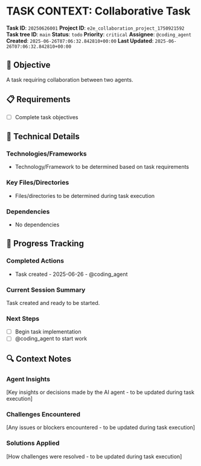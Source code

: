 # TASK CONTEXT: Collaborative Task

**Task ID**: `20250626001`
**Project ID**: `e2e_collaboration_project_1750921592`
**Task tree ID**: `main`
**Status**: `todo`
**Priority**: `critical`
**Assignee**: `@coding_agent`
**Created**: `2025-06-26T07:06:32.842810+00:00`
**Last Updated**: `2025-06-26T07:06:32.842810+00:00`

## 🎯 Objective
A task requiring collaboration between two agents.

## 📋 Requirements
- [ ] Complete task objectives

## 🔧 Technical Details
### Technologies/Frameworks
- Technology/Framework to be determined based on task requirements

### Key Files/Directories
- Files/directories to be determined during task execution

### Dependencies
- No dependencies

## 🚀 Progress Tracking
### Completed Actions
- Task created - 2025-06-26 - @coding_agent

### Current Session Summary
Task created and ready to be started.

### Next Steps
- [ ] Begin task implementation
- [ ] @coding_agent to start work

## 🔍 Context Notes
### Agent Insights
[Key insights or decisions made by the AI agent - to be updated during task execution]

### Challenges Encountered
[Any issues or blockers encountered - to be updated during task execution]

### Solutions Applied
[How challenges were resolved - to be updated during task execution]
